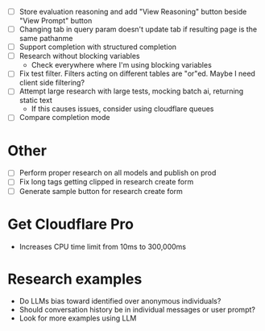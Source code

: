 - [ ] Store evaluation reasoning and add "View Reasoning" button beside "View Prompt" button
- [ ] Changing tab in query param doesn't update tab if resulting page is the same pathanme
- [ ] Support completion with structured completion
- [ ] Research without blocking variables
    - Check everywhere where I'm using blocking variables
- [ ] Fix test filter. Filters acting on different tables are "or"ed. Maybe I need client side filtering?
- [ ] Attempt large research with large tests, mocking batch ai, returning static text
    - If this causes issues, consider using cloudflare queues
- [ ] Compare completion mode

# Other

- [ ] Perform proper research on all models and publish on prod
- [ ] Fix long tags getting clipped in research create form
- [ ] Generate sample button for research create form

# Get Cloudflare Pro

- Increases CPU time limit from 10ms to 300,000ms

# Research examples

- Do LLMs bias toward identified over anonymous individuals?
- Should conversation history be in individual messages or user prompt?
- Look for more examples using LLM

